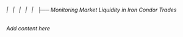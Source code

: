 ###### |   |   |   |   |   ├── Monitoring Market Liquidity in Iron Condor Trades

*Add content here*